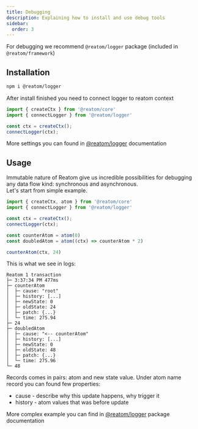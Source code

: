 ```yaml
---
title: Debugging
description: Explaining how to install and use debug tools
sidebar:
  order: 3
---
```

<!-- TODO add `anAtom.onChange(console.log)` docs above -->
For debugging we recommend `@reatom/logger` package (included in `@reatom/framework`)

## Installation

```sh
npm i @reatom/logger
```

After install finished you need to connect logger to reatom context

```ts
import { createCtx } from '@reatom/core'
import { connectLogger } from '@reatom/logger'

const ctx = createCtx();
connectLogger(ctx);
```
More settings you can found in [@reatom/logger](@reatom/logger) documentation

## Usage

Immutable nature of Reatom give us incredible possibilities for debugging any data flow kind: synchronous and asynchronous.  
Let's start from simple example.
```ts
import { createCtx, atom } from '@reatom/core'
import { connectLogger } from '@reatom/logger'

const ctx = createCtx();
connectLogger(ctx);

const counterAtom = atom(0)
const doubledAtom = atom((ctx) => counterAtom * 2)

counterAtom(ctx, 24)
```
This is what we see in logs:
```
Reatom 1 transaction
├─ 3:37:34 PM 477ms
├─ counterAtom
│  ├─ cause: "root"
│  ├─ history: [...]
│  ├─ newState: 0
│  ├─ oldState: 24
│  ├─ patch: {...}
│  └─ time: 275.94
├─ 24
├─ doubledAtom
│  ├─ cause: "<-- counterAtom"
│  ├─ history: [...]
│  ├─ newState: 0
│  ├─ oldState: 48
│  ├─ patch: {...}
│  └─ time: 275.96
└─ 48
 ```
 Records comes in pairs: atom and new state value.
 Under atom name record you can found few properties:
 - cause - describe why this update happens, why trigger it
 - history - atom values that was before update

More complex example you can find in [@reatom/logger](/package/logger) package documentation
